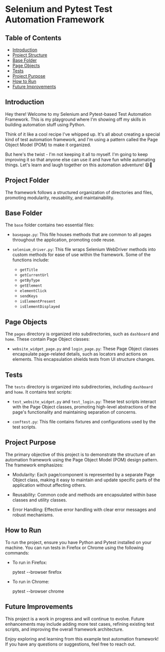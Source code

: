 # Selenium and Pytest Test Automation Framework

## Table of Contents

- [Introduction](#Introduction)
- [Project Structure](#project-structure)
- [Base Folder](#base-folder)
- [Page Objects](#page-objects)
- [Tests](#tests)
- [Project Purpose](#project-purpose)
- [How to Run](#how-to-run)
- [Future Improvements](#future-improvements)

## Introduction

Hey there! Welcome to my Selenium and Pytest-based Test Automation Framework. This is my playground where I'm showing off my skills in building automation stuff using Python.

Think of it like a cool recipe I've whipped up. It's all about creating a special kind of test automation framework, and I'm using a pattern called the Page Object Model (POM) to make it organized.

But here's the twist - I'm not keeping it all to myself. I'm going to keep improving it so that anyone else can use it and have fun while automating things. Let's learn and laugh together on this automation adventure! 😄🚀
## Project Folder

The framework follows a structured organization of directories and files, promoting modularity, reusability, and maintainability.
## Base Folder

The `base` folder contains two essential files:

- `basepage.py`: This file houses methods that are common to all pages throughout the application, promoting code reuse.

- `selenium_driver.py`: This file wraps Selenium WebDriver methods into custom methods for ease of use within the framework. Some of the functions include:
  - `getTitle`
  - `getCurrentUrl`
  - `getByType`
  - `getElement`
  - `elementClick`
  - `sendKeys`
  - `isElementPresent`
  - `isElementDisplayed`

## Page Objects

The `pages` directory is organized into subdirectories, such as `dashboard` and `home`. These contain Page Object classes:

- `website_widget_page.py` and `login_page.py`: These Page Object classes encapsulate page-related details, such as locators and actions on elements. This encapsulation shields tests from UI structure changes.

## Tests

The `tests` directory is organized into subdirectories, including `dashboard` and `home`. It contains test scripts:

- `test_website_widget.py` and `test_login.py`: These test scripts interact with the Page Object classes, promoting high-level abstractions of the page's functionality and maintaining separation of concerns.

- `conftest.py`: This file contains fixtures and configurations used by the test scripts.

## Project Purpose

The primary objective of this project is to demonstrate the structure of an automation framework using the Page Object Model (POM) design pattern. The framework emphasizes:

- Modularity: Each page/component is represented by a separate Page Object class, making it easy to maintain and update specific parts of the application without affecting others.

- Reusability: Common code and methods are encapsulated within base classes and utility classes.

- Error Handling: Effective error handling with clear error messages and robust mechanisms.

## How to Run

To run the project, ensure you have Python and Pytest installed on your machine. You can run tests in Firefox or Chrome using the following commands:

- To run in Firefox:

  pytest --browser firefox

- To run in Chrome:

  pytest --browser chrome


## Future Improvements

This project is a work in progress and will continue to evolve. Future enhancements may include adding more test cases, refining existing test scripts, and improving the overall framework architecture.

Enjoy exploring and learning from this example test automation framework! If you have any questions or suggestions, feel free to reach out.




